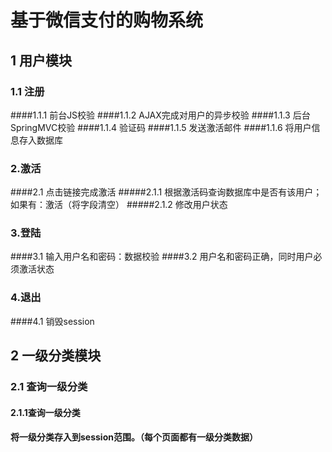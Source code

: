 # 基于微信支付的购物系统

## 1 用户模块
### 1.1 注册
####1.1.1 前台JS校验
####1.1.2 AJAX完成对用户的异步校验
####1.1.3 后台SpringMVC校验
####1.1.4 验证码
####1.1.5 发送激活邮件
####1.1.6 将用户信息存入数据库

### 2.激活
####2.1 点击链接完成激活
#####2.1.1 根据激活码查询数据库中是否有该用户；如果有：激活（将字段清空）
#####2.1.2 修改用户状态

### 3.登陆
####3.1 输入用户名和密码：数据校验
####3.2 用户名和密码正确，同时用户必须激活状态

### 4.退出
####4.1 销毁session

## 2 一级分类模块

### 2.1 查询一级分类
#### 2.1.1查询一级分类
#### 将一级分类存入到session范围。（每个页面都有一级分类数据）